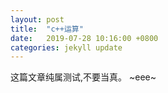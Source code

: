 ```yaml
---
layout: post
title:  "c++运算"
date:   2019-07-28 10:16:00 +0800
categories: jekyll update
---
```

这篇文章纯属测试,不要当真。
~eee~
